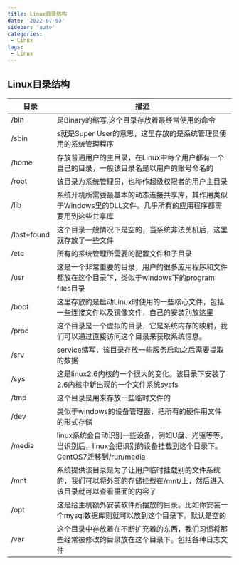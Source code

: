 ```yaml
---
title: Linux目录结构
date: '2022-07-03'
sidebar: 'auto'
categories:
 - Linux
tags:
 - Linux
---
```

## Linux目录结构

| 目录        | 描述                                                         |
| ----------- | ------------------------------------------------------------ |
| /bin        | 是Binary的缩写,这个目录存放着最经常使用的命令                |
| /sbin       | s就是Super User的意思，这里存放的是系统管理员使用的系统管理程序 |
| /home       | 存放普通用户的主目录，在Linux中每个用户都有一个自己的目录，一般该目录名是以用户的账号命名的 |
| /root       | 该目录为系统管理员，也称作超级权限者的用户主目录             |
| /lib        | 系统开机所需要最基本的动态连接共享库，其作用类似于Windows里的DLL文件。几乎所有的应用程序都需要用到这些共享库 |
| /lost+found | 这个目录一般情况下是空的，当系统非法关机后，这里就存放了一些文件 |
| /etc        | 所有的系统管理所需要的配置文件和子目录                       |
| /usr        | 这是一个非常重要的目录，用户的很多应用程序和文件都放在这个目录下，类似于windows下的program files目录 |
| /boot       | 这里存放的是启动Linux时使用的一些核心文件，包括一些连接文件以及镜像文件，自己的安装别放这里 |
| /proc       | 这个目录是一个虚拟的目录，它是系统内存的映射，我们可以通过直接访问这个目录来获取系统信息。 |
| /srv        | service缩写，该目录存放一些服务启动之后需要提取的数据        |
| /sys        | 这是linux2.6内核的一个很大的变化。该目录下安装了2.6内核中新出现的一个文件系统sysfs |
| /tmp        | 这个目录是用来存放一些临时文件的                             |
| /dev        | 类似于windows的设备管理器，把所有的硬件用文件的形式存储      |
| /media      | linux系统会自动识别一些设备，例如U盘、光驱等等，当识别后，linux会把识别的设备挂载到这个目录下。CentOS7迁移到/run/media |
| /mnt        | 系统提供该目录是为了让用户临时挂载别的文件系统的，我们可以将外部的存储挂载在/mnt/上，然后进入该目录就可以查看里面的内容了 |
| /opt        | 这是给主机额外安装软件所摆放的目录。比如你安装一个mysql数据库则就可以放到这个目录下。默认是空的 |
| /var        | 这个目录中存放着在不断扩充着的东西，我们习惯将那些经常被修改的目录放在这个目录下。包括各种日志文件 |